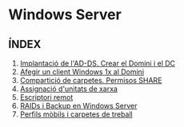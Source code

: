 # Windows Server
## ÍNDEX
1.  [Implantació de l'AD-DS. Crear el Domini i el DC][Implantació de l'AD-DS]
2.  [Afegir un client Windows 1x al Domini][Afegir un client Windows 1x al Domini]
3.  [Compartició de carpetes. Permisos SHARE][Permisos SHARE en Windows Server]
4.  [Assignació d'unitats de xarxa][Assignació d'unitats de xarxa]
5.  [Escriptori remot][Escriptori Remot]
6.  [RAIDs i Backup en Windows Server][RAIDs i Backup en Windows Server]
7.  [Perfils mòbils i carpetes de treball][Perfils mòbils i carpetes de treball]


[Implantació de l'AD-DS]:https://github.com/tofermos/Windows-Server/blob/main/ADDSenWindowsServerGUI.md
[Afegir un client Windows 1x al Domini]:https://github.com/tofermos/Windows-Server/blob/main/afegirWindows10aDominiWindowsServer.md
[Permisos SHARE en Windows Server]:https://github.com/tofermos/Windows-Server/blob/main/compartirCarpetesWindowsServer.md
[Assignació d'unitats de xarxa]:https://github.com/tofermos/Windows-Server/blob/main/unitatsDeXarxa.md
[Escriptori Remot]:https://github.com/tofermos/Windows-Server/blob/main/AccesRemot.md
[RAIDs i Backup en Windows Server]:https://github.com/tofermos/Windows-Server/blob/main/RAIDiBackup.md
[Perfils mòbils i carpetes de treball]:https://github.com/tofermos/Windows-Server/blob/main/PerfilsMobils.md

